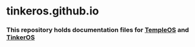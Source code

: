 # tinkeros.github.io

### This repository holds documentation files for <a href="https://tinkeros.github.io/WbTempleOS/">TempleOS</a> and <a href="https://tinkeros.github.io/WbGit/">TinkerOS</a>
